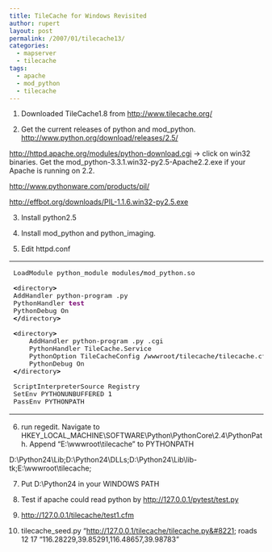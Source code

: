```yaml
---
title: TileCache for Windows Revisited
author: rupert
layout: post
permalink: /2007/01/tilecache13/
categories:
  - mapserver
  - tilecache
tags:
  - apache
  - mod_python
  - tilecache
---
```

1. Downloaded TileCache1.8 from <http://www.tilecache.org/>

2. Get the current releases of python and mod_python.  
<http://www.python.org/download/releases/2.5/>

<http://httpd.apache.org/modules/python-download.cgi> -> click on win32 binaries. Get the mod_python-3.3.1.win32-py2.5-Apache2.2.exe if your Apache is running on 2.2.

<http://www.pythonware.com/products/pil/>

http://effbot.org/downloads/PIL-1.1.6.win32-py2.5.exe

3. Install python2.5

4. Install mod\_python and python\_imaging.

5. Edit httpd.conf

<div class="wp_syntax">
  <table>
    <tr>
      <td class="code">
        <pre class="bash" style="font-family:monospace;">LoadModule python_module modules<span style="color: #000000; font-weight: bold;">/</span>mod_python.so
&nbsp;
<span style="color: #000000; font-weight: bold;">&lt;</span>directory<span style="color: #000000; font-weight: bold;">&gt;</span>
AddHandler python-program .py
PythonHandler <span style="color: #7a0874; font-weight: bold;">test</span>
PythonDebug On
<span style="color: #000000; font-weight: bold;">&lt;/</span>directory<span style="color: #000000; font-weight: bold;">&gt;</span>
&nbsp;
<span style="color: #000000; font-weight: bold;">&lt;</span>directory<span style="color: #000000; font-weight: bold;">&gt;</span>
	AddHandler python-program .py .cgi
	PythonHandler TileCache.Service
	PythonOption TileCacheConfig <span style="color: #000000; font-weight: bold;">/</span>wwwroot<span style="color: #000000; font-weight: bold;">/</span>tilecache<span style="color: #000000; font-weight: bold;">/</span>tilecache.cfg
	PythonDebug On
<span style="color: #000000; font-weight: bold;">&lt;/</span>directory<span style="color: #000000; font-weight: bold;">&gt;</span>
&nbsp;
ScriptInterpreterSource Registry
SetEnv PYTHONUNBUFFERED <span style="color: #000000;">1</span>
PassEnv PYTHONPATH</pre>
      </td>
    </tr>
  </table>
</div>

6. run regedit. Navigate to HKEY\_LOCAL\_MACHINE\SOFTWARE\Python\PythonCore\2.4\PythonPath. Append &#8220;E:\wwwroot\tilecache&#8221; to PYTHONPATH

D:\Python24\Lib;D:\Python24\DLLs;D:\Python24\Lib\lib-tk;E:\wwwroot\tilecache;

7. Put D:\Python24 in your WINDOWS PATH

8. Test if apache could read python by http://127.0.0.1/pytest/test.py

9. http://127.0.0.1/tilecache/test1.cfm

10. tilecache_seed.py &#8220;http://127.0.0.1/tilecache/tilecache.py&#8221; roads 12 17 &#8220;116.28229,39.85291,116.48657,39.98783&#8221;